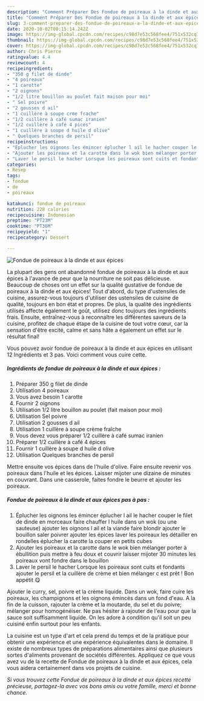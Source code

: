 ```yaml
---
description: "Comment Préparer Des Fondue de poireaux à la dinde et aux épices"
title: "Comment Préparer Des Fondue de poireaux à la dinde et aux épices"
slug: 3-comment-preparer-des-fondue-de-poireaux-a-la-dinde-et-aux-epices
date: 2020-10-02T00:15:14.242Z
image: https://img-global.cpcdn.com/recipes/c98d7e53c568fee4/751x532cq70/fondue-de-poireaux-a-la-dinde-et-aux-epices-photo-principale-de-la-recette.jpg
thumbnail: https://img-global.cpcdn.com/recipes/c98d7e53c568fee4/751x532cq70/fondue-de-poireaux-a-la-dinde-et-aux-epices-photo-principale-de-la-recette.jpg
cover: https://img-global.cpcdn.com/recipes/c98d7e53c568fee4/751x532cq70/fondue-de-poireaux-a-la-dinde-et-aux-epices-photo-principale-de-la-recette.jpg
author: Chris Pierce
ratingvalue: 4.4
reviewcount: 4
recipeingredient:
- "350 g filet de dinde"
- "4 poireaux"
- "1 carotte"
- "2 oignons"
- "1/2 litre bouillon au poulet fait maison pour moi"
- " Sel poivre"
- "2 gousses d ail"
- "1 cuillère à soupe crme frache"
- "1/2 cuillère à café sumac iranien"
- "1/2 cuillère à café 4 pices"
- "1 cuillère à soupe d huile d olive"
- " Quelques branches de persil"
recipeinstructions:
- "Éplucher les oignons les émincer éplucher l ail le hacher couper le filet de dinde en morceaux faire chauffer l huile dans un wok (ou une sauteuse) ajouter les oignons l ail et la viande faire blondir ajouter le bouillon saler poivrer ajouter les épices laver les poireaux les détailler en rondelles éplucher la carotte la couper en petits cubes"
- "Ajouter les poireaux et la carotte dans le wok bien mélanger porter à ébullition puis mettre à feu doux et couvrir laisser mijoter 30 minutes les poireaux vont fondre dans le bouillon"
- "Laver le persil le hacher Lorsque les poireaux sont cuits et fondants ajouter le persil et la cuillère de crème et bien mélanger c est prêt ! Bon appétit 😋"
categories:
- Resep
tags:
- fondue
- de
- poireaux

katakunci: fondue de poireaux 
nutrition: 228 calories
recipecuisine: Indonesian
preptime: "PT23M"
cooktime: "PT36M"
recipeyield: "1"
recipecategory: Dessert

---
```



![Fondue de poireaux à la dinde et aux épices](https://img-global.cpcdn.com/recipes/c98d7e53c568fee4/751x532cq70/fondue-de-poireaux-a-la-dinde-et-aux-epices-photo-principale-de-la-recette.jpg)

La plupart des gens ont abandonné fondue de poireaux à la dinde et aux épices à l'avance de peur que la nourriture ne soit pas délicieuse. Beaucoup de choses ont un effet sur la qualité gustative de fondue de poireaux à la dinde et aux épices! Tout d'abord, du type d'ustensiles de cuisine, assurez-vous toujours d'utiliser des ustensiles de cuisine de qualité, toujours en bon état et propres. De plus, la qualité des ingrédients utilisés affecte également le goût, utilisez donc toujours des ingrédients frais. Ensuite, entraînez-vous à reconnaître les différentes saveurs de la cuisine, profitez de chaque étape de la cuisine de tout votre cœur, car la sensation d'être excité, calme et sans hâte a également un effet sur le résultat final!

<!--inarticleads1-->

Vous pouvez avoir fondue de poireaux à la dinde et aux épices en utilisant 12 Ingrédients et 3 pas. Voici comment vous cuire cette.

##### Ingrédients de fondue de poireaux à la dinde et aux épices :

1. Préparer 350 g filet de dinde
1. Utilisation 4 poireaux
1. Vous avez besoin 1 carotte
1. Fournir 2 oignons
1. Utilisation 1/2 litre bouillon au poulet (fait maison pour moi)
1. Utilisation  Sel poivre
1. Utilisation 2 gousses d ail
1. Utilisation 1 cuillère à soupe crème fraîche
1. Vous devez vous préparer 1/2 cuillère à café sumac iranien
1. Préparer 1/2 cuillère à café 4 épices
1. Fournir 1 cuillère à soupe d huile d olive
1. Utilisation  Quelques branches de persil


Mettre ensuite vos épices dans de l&#39;huile d&#39;olive. Faire ensuite revenir vos poireaux dans l&#39;huile et les épices. Laisser mijoter une dizaine de minutes en couvrant. Dans une casserole, faites fondre le beurre et ajouter les poireaux. 

<!--inarticleads2-->

##### Fondue de poireaux à la dinde et aux épices pas à pas :

1. Éplucher les oignons les émincer éplucher l ail le hacher couper le filet de dinde en morceaux faire chauffer l huile dans un wok (ou une sauteuse) ajouter les oignons l ail et la viande faire blondir ajouter le bouillon saler poivrer ajouter les épices laver les poireaux les détailler en rondelles éplucher la carotte la couper en petits cubes
1. Ajouter les poireaux et la carotte dans le wok bien mélanger porter à ébullition puis mettre à feu doux et couvrir laisser mijoter 30 minutes les poireaux vont fondre dans le bouillon
1. Laver le persil le hacher Lorsque les poireaux sont cuits et fondants ajouter le persil et la cuillère de crème et bien mélanger c est prêt ! Bon appétit 😋


Ajouter le curry, sel, poivre et la crème liquide. Dans un wok, faire cuire les poireaux, les champignons et les oignons émincés dans un fond d&#39;eau. A la fin de la cuisson, rajouter la crème et la moutarde, du sel et du poivre; mélanger pour homogénéiser. Ne pas hésiter à rajouter de l&#39;eau pour que la sauce soit suffisamment liquide. On les adore à condition qu&#39;il soit un peu cuisiné enfin surtout pour les enfants. 

<!--inarticleads1-->

<p>
La cuisine est un type d'art et cela prend du temps et de la pratique pour obtenir une expérience et une expérience équivalentes dans le domaine. Il existe de nombreux types de préparations alimentaires ainsi que plusieurs sortes d'aliments provenant de sociétés différentes. Appliquez ce que vous avez vu de la recette de Fondue de poireaux à la dinde et aux épices, cela vous aidera certainement dans vos projets de cuisine.
</p>

<p>
<i>Si vous trouvez cette Fondue de poireaux à la dinde et aux épices recette précieuse, partagez-la avec vos bons amis ou votre famille, merci et bonne chance.</i>
</p>
